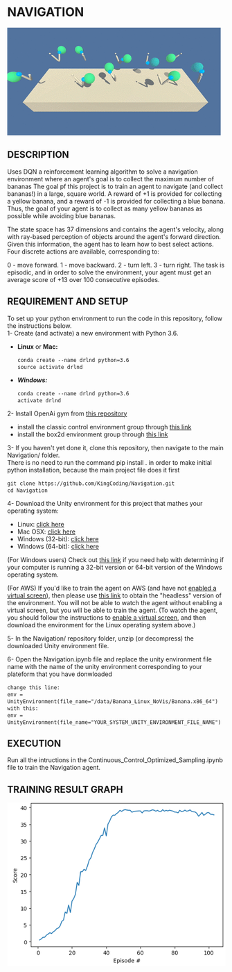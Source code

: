 # NAVIGATION
![Continuous Control snapshot](https://github.com/KingCoding/Continuous-Control-Optimized-Sampling/blob/main/pictures/Continuous%20Control%20Snapshot.png)
## DESCRIPTION
Uses DQN a reinforcement learning algorithm to solve a navigation environment where an agent's goal is to collect the maximum number of bananas
The goal pf this project is to train an agent to navigate (and collect bananas!) in a large, square world.
A reward of +1 is provided for collecting a yellow banana, and a reward of -1 is provided for collecting a blue banana. Thus, the goal of your agent is to collect as many yellow bananas as possible while avoiding blue bananas.

The state space has 37 dimensions and contains the agent's velocity, along with ray-based perception of objects around the agent's forward direction. Given this information, the agent has to learn how to best select actions. Four discrete actions are available, corresponding to:

0 - move forward.
1 - move backward.
2 - turn left.
3 - turn right.
The task is episodic, and in order to solve the environment, your agent must get an average score of +13 over 100 consecutive episodes.

## REQUIREMENT AND SETUP
To set up your python environment to run the code in this repository, follow the instructions below.\
1- Create (and activate) a new environment with Python 3.6.
- **Linux** or **Mac:**
  ```
  conda create --name drlnd python=3.6
  source activate drlnd
  ```
- ***Windows:***
  ```
  conda create --name drlnd python=3.6 
  activate drlnd
  ```

2- Install OpenAi gym from [this repository](https://github.com/openai/gym)
- install the classic control environment group through [this link](https://github.com/openai/gym#classic-control)
- install the box2d environment group through [this link](https://github.com/openai/gym#box2d)

3- If you haven't yet done it, clone this repository, then navigate to the main Navigation/ folder.\
   There is no need to run the command pip install . in order to make initial python installation, because the main project file does it first
  ```
  git clone https://github.com/KingCoding/Navigation.git
  cd Navigation
  ```
4- Download the Unity environment for this project that mathes your operating system:
- Linux: [click here](https://s3-us-west-1.amazonaws.com/udacity-drlnd/P1/Banana/Banana_Linux.zip)
- Mac OSX: [click here](https://s3-us-west-1.amazonaws.com/udacity-drlnd/P1/Banana/Banana.app.zip)
- Windows (32-bit): [click here](https://s3-us-west-1.amazonaws.com/udacity-drlnd/P1/Banana/Banana_Windows_x86.zip)
- Windows (64-bit): [click here](https://s3-us-west-1.amazonaws.com/udacity-drlnd/P1/Banana/Banana_Windows_x86_64.zip)

(For Windows users) Check out [this link](https://support.microsoft.com/en-us/help/827218/how-to-determine-whether-a-computer-is-running-a-32-bit-version-or-64) if you need help with determining if your computer is running a 32-bit version or 64-bit version of the Windows operating system.

(For AWS) If you'd like to train the agent on AWS (and have not [enabled a virtual screen](https://github.com/Unity-Technologies/ml-agents/blob/master/docs/Training-on-Amazon-Web-Service.md)), then please use [this link](https://s3-us-west-1.amazonaws.com/udacity-drlnd/P3/Tennis/Tennis_Linux_NoVis.zip) to obtain the "headless" version of the environment. You will not be able to watch the agent without enabling a virtual screen, but you will be able to train the agent. (To watch the agent, you should follow the instructions to [enable a virtual screen](https://github.com/Unity-Technologies/ml-agents/blob/master/docs/Training-on-Amazon-Web-Service.md), and then download the environment for the Linux operating system above.)


5- In the Navigation/ repository folder, unzip (or decompress) the downloaded Unity environment file.

6- Open the Navigation.ipynb file and replace the unity environment file name with the name of the unity environment corresponding to your plateform that you have donwloaded
```
change this line:
env = UnityEnvironment(file_name="/data/Banana_Linux_NoVis/Banana.x86_64")
with this:
env = UnityEnvironment(file_name="YOUR_SYSTEM_UNITY_ENVIRONMENT_FILE_NAME")
```

## EXECUTION
Run all the intructions in the Continuous_Control_Optimized_Sampling.ipynb file to train the Navigation agent.

## TRAINING RESULT GRAPH
![Training result graph](https://github.com/KingCoding/Continuous-Control-Optimized-Sampling/blob/main/pictures/Continuous%20Control%20Chart.png)
